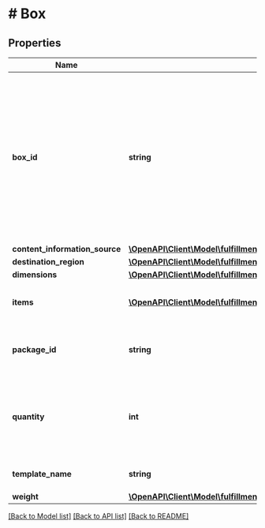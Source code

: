 # # Box

## Properties

Name | Type | Description | Notes
------------ | ------------- | ------------- | -------------
**box_id** | **string** | The ID provided by Amazon that identifies a given box. This ID is comprised of the external shipment ID (which is generated after transportation has been confirmed) and the index of the box. | [optional]
**content_information_source** | [**\OpenAPI\Client\Model\fulfillmentinbound\BoxContentInformationSource**](BoxContentInformationSource.md) |  | [optional]
**destination_region** | [**\OpenAPI\Client\Model\fulfillmentinbound\Region**](Region.md) |  | [optional]
**dimensions** | [**\OpenAPI\Client\Model\fulfillmentinbound\Dimensions**](Dimensions.md) |  | [optional]
**items** | [**\OpenAPI\Client\Model\fulfillmentinbound\Item[]**](Item.md) | Items contained within the box. | [optional]
**package_id** | **string** | Primary key to uniquely identify a Package (Box or Pallet). |
**quantity** | **int** | The number of containers where all other properties like weight or dimensions are identical. | [optional]
**template_name** | **string** | Template name of the box. | [optional]
**weight** | [**\OpenAPI\Client\Model\fulfillmentinbound\Weight**](Weight.md) |  | [optional]

[[Back to Model list]](../../README.md#models) [[Back to API list]](../../README.md#endpoints) [[Back to README]](../../README.md)
